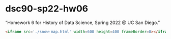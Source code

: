 # dsc90-sp22-hw06
“Homework 6 for History of Data Science, Spring 2022 @ UC San Diego.”
```html
<iframe src='./snow-map.html' width=600 height=400 frameBorder=0></iframe>
```
